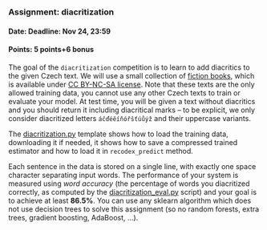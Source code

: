 ### Assignment: diacritization
#### Date: Deadline: Nov 24, 23:59
#### Points: 5 points+6 bonus

The goal of the `diacritization` competition is to learn to add diacritics to
the given Czech text. We will use a small collection of
[fiction books](https://ufal.mff.cuni.cz/~straka/courses/npfl129/1920/datasets/fiction-train.txt),
which is available under [CC BY-NC-SA license](https://ufal.mff.cuni.cz/~straka/courses/npfl129/1920/datasets/fiction-train.LICENSE).
Note that these texts are the only allowed training data, you cannot use any
other Czech texts to train or evaluate your model. At test time, you will be
given a text without diacritics and you should return it including diacritical
marks – to be explicit, we only consider diacritized letters `áčďéěíňóřšťúůýž`
and their uppercase variants.

The [diacritization.py](https://github.com/ufal/npfl129/tree/past-1920/labs/04/diacritization.py)
template shows how to load the training data, downloading it if needed,
it shows how to save a compressed trained estimator and how to load it in
`recodex_predict` method.

Each sentence in the data is stored on a single line, with exactly one
space character separating input words. The performance of your system is
measured using _word accuracy_ (the percentage of words you diacritized
correctly, as computed by the
[diacritization_eval.py](https://github.com/ufal/npfl129/tree/past-1920/labs/04/diacritization_eval.py)
script) and your goal is to achieve at least **86.5%**. You can use any sklearn
algorithm which does not use decision trees to solve this assignment (so no
random forests, extra trees, gradient boosting, AdaBoost, …).
